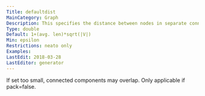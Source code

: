 ```yaml
---
Title: defaultdist
MainCategory: Graph
Description: This specifies the distance between nodes in separate connected components.
Type: double
Default: 1+(avg. len)*sqrt(|V|)
Min: epsilon
Restrictions: neato only
Examples: 
LastEdit: 2018-03-28
LastEditor: generator
---
```


If set too small, connected components may overlap. Only applicable if pack=false.
